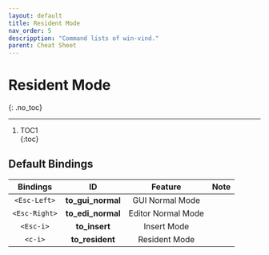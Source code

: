 ```yaml
---
layout: default
title: Resident Mode
nav_order: 5
descripption: "Command lists of win-vind."
parent: Cheat Sheet
---
```


# Resident Mode
{: .no_toc}  

<hr>

1. TOC1  
{:toc}


## Default Bindings

|Bindings|ID|Feature|Note|
|:---:|:---:|:---:|:---|
|`<Esc-Left>`|**to_gui_normal**|GUI Normal Mode||
|`<Esc-Right>`|**to_edi_normal**|Editor Normal Mode||
|`<Esc-i>`|**to_insert**|Insert Mode||
|`<c-i>`|**to_resident**|Resident Mode||
